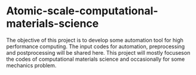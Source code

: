 # Atomic-scale-computational-materials-science
The objective of this project is to develop some automation tool for high performance computing. The input codes for automation, preprocessing and postprocessing will be shared here. This project will mostly focuseson the codes of computational materials science and occasionally for some mechanics problem.
